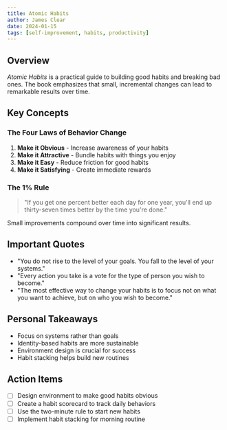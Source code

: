 ```yaml
---
title: Atomic Habits
author: James Clear
date: 2024-01-15
tags: [self-improvement, habits, productivity]
---
```


## Overview

*Atomic Habits* is a practical guide to building good habits and breaking bad ones. The book emphasizes that small, incremental changes can lead to remarkable results over time.

## Key Concepts

### The Four Laws of Behavior Change

1. **Make it Obvious** - Increase awareness of your habits
2. **Make it Attractive** - Bundle habits with things you enjoy
3. **Make it Easy** - Reduce friction for good habits
4. **Make it Satisfying** - Create immediate rewards

### The 1% Rule

> "If you get one percent better each day for one year, you'll end up thirty-seven times better by the time you're done."

Small improvements compound over time into significant results.

## Important Quotes

- "You do not rise to the level of your goals. You fall to the level of your systems."
- "Every action you take is a vote for the type of person you wish to become."
- "The most effective way to change your habits is to focus not on what you want to achieve, but on who you wish to become."

## Personal Takeaways

- Focus on systems rather than goals
- Identity-based habits are more sustainable
- Environment design is crucial for success
- Habit stacking helps build new routines

## Action Items

- [ ] Design environment to make good habits obvious
- [ ] Create a habit scorecard to track daily behaviors
- [ ] Use the two-minute rule to start new habits
- [ ] Implement habit stacking for morning routine
